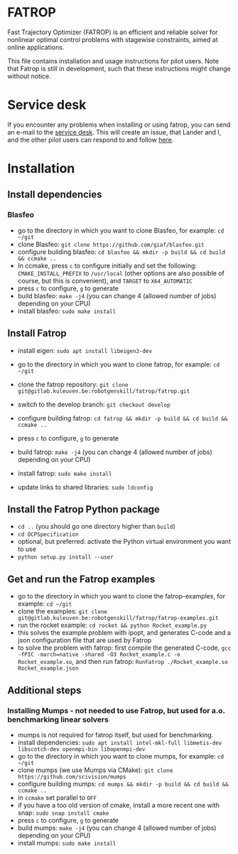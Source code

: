 # FATROP

Fast Trajectory Optimizer (FATROP) is an efficient and reliable solver for nonlinear optimal control problems with stagewise constraints, aimed at online applications.

This file contains installation and usage instructions for pilot users. Note that Fatrop is still in development, such that these instructions might change without notice.

# Service desk

If you encounter any problems when installing or using fatrop, you can send an e-mail to the [service desk](mailto:gitlab-incoming+robotgenskill-fatrop-fatrop-5447-issue-@kuleuven.be). This will create an issue, that Lander and I, and the other pilot users can respond to and follow [here](https://gitlab.kuleuven.be/robotgenskill/fatrop/fatrop/-/issues/service_desk).

# Installation

## Install dependencies

### Blasfeo

* go to the directory in which you want to clone Blasfeo, for example: `cd ~/git`
* clone Blasfeo: `git clone https://github.com/giaf/blasfeo.git`
* configure building blasfeo: `cd blasfeo && mkdir -p build && cd build && ccmake ..`
* In ccmake, press `c` to configure initially and set the following: `CMAKE_INSTALL_PREFIX` to `/usr/local` (other options are also possible of course, but this is convenient), and `TARGET` to `X64_AUTOMATIC`
* press `c` to configure, `g` to generate
* build blasfeo: `make -j4` (you can change 4 (allowed number of jobs) depending on your CPU)
* install blasfeo: `sudo make install`

## Install Fatrop

* install eigen: `sudo apt install libeigen3-dev`
* go to the directory in which you want to clone fatrop, for example: `cd ~/git`
* clone the fatrop repository: `git clone git@gitlab.kuleuven.be:robotgenskill/fatrop/fatrop.git`
* switch to the develop branch: `git checkout develop`
* configure building fatrop: `cd fatrop && mkdir -p build && cd build && ccmake ..`
* press `c` to configure, `g` to generate
* build fatrop: `make -j4` (you can change 4 (allowed number of jobs) depending on your CPU)
* install fatrop: `sudo make install`

* update links to shared libraries: `sudo ldconfig`

## Install the Fatrop Python package

* `cd ..` (you should go one directory higher than `build`)
* `cd OCPSpecification`
* optional, but preferred: activate the Python virtual environment you want to use
* `python setup.py install --user`

## Get and run the Fatrop examples

* go to the directory in which you want to clone the fatrop-examples, for example: `cd ~/git`
* clone the examples: `git clone git@gitlab.kuleuven.be:robotgenskill/fatrop/fatrop-examples.git`
* run the rocket example: `cd rocket && python Rocket_example.py`
* this solves the example problem with ipopt, and generates C-code and a json configuration file that are used by Fatrop
* to solve the problem with fatrop: first compile the generated C-code, `gcc -fPIC -march=native -shared -O3 Rocket_example.c -o Rocket_example.so`, and then run fatrop: `RunFatrop ./Rocket_example.so Rocket_example.json`

## Additional steps

### Installing Mumps - not needed to use Fatrop, but used for a.o. benchmarking linear solvers

* mumps is not required for fatrop itself, but used for benchmarking.
* install dependencies: `sudo apt install intel-mkl-full libmetis-dev libscotch-dev openmpi-bin libopenmpi-dev`
* go to the directory in which you want to clone mumps, for example: `cd ~/git`
* clone mumps (we use Mumps via CMake): `git clone https://github.com/scivision/mumps`
* configure building mumps: `cd mumps && mkdir -p build && cd build && ccmake ..`
* in `ccmake` set parallel to `OFF`
* if you have a too old version of cmake, install a more recent one with snap: `sudo snap install cmake`
* press `c` to configure, `g` to generate
* build mumps: `make -j4` (you can change 4 (allowed number of jobs) depending on your CPU)
* install mumps: `sudo make install`